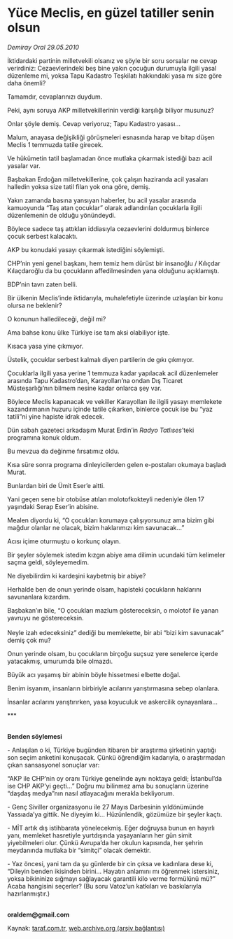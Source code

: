 # Yüce Meclis, en güzel tatiller senin olsun

*Demiray Oral 29.05.2010*

<div class="yazi"><p>İktidardaki partinin milletvekili olsanız ve şöyle bir soru sorsalar ne cevap verirdiniz: Cezaevlerindeki beş bine yakın çocuğun durumuyla ilgili yasal düzenleme mi, yoksa Tapu Kadastro Teşkilatı hakkındaki yasa mı size göre daha önemli?</p>
<p>Tamamdır, cevaplarınızı duydum.</p>
<p>Peki, aynı soruya AKP milletvekillerinin verdiği karşılığı biliyor musunuz?</p>
<p>Onlar şöyle demiş. Cevap veriyoruz; Tapu Kadastro yasası...</p>
<p>Malum, anayasa değişikliği görüşmeleri esnasında harap ve bitap düşen Meclis 1 temmuzda tatile girecek.</p>
<p>Ve hükümetin tatil başlamadan önce mutlaka çıkarmak istediği bazı acil yasalar var.</p>
<p>Başbakan Erdoğan milletvekillerine, çok çalışın haziranda acil yasaları halledin yoksa size tatil filan yok ona göre, demiş.</p>
<p>Yakın zamanda basına yansıyan haberler, bu acil yasalar arasında kamuoyunda “Taş atan çocuklar” olarak adlandırılan çocuklarla ilgili düzenlemenin de olduğu yönündeydi.</p>
<p>Böylece sadece taş attıkları iddiasıyla cezaevlerini doldurmuş binlerce çocuk serbest kalacaktı.</p>
<p>AKP bu konudaki yasayı çıkarmak istediğini söylemişti.</p>
<p>CHP’nin yeni genel başkanı, hem temiz hem dürüst bir insanoğlu / Kılıçdar Kılaçdaroğlu da bu çocukların affedilmesinden yana olduğunu açıklamıştı.</p>
<p>BDP’nin tavrı zaten belli.</p>
<p>Bir ülkenin Meclis’inde iktidarıyla, muhalefetiyle üzerinde uzlaşılan bir konu olursa ne beklenir?</p>
<p>O konunun halledileceği, değil mi?</p>
<p>Ama bahse konu ülke Türkiye ise tam aksi olabiliyor işte.</p>
<p>Kısaca yasa yine çıkmıyor.</p>
<p>Üstelik, çocuklar serbest kalmalı diyen partilerin de gıkı çıkmıyor.</p>
<p>Çocuklarla ilgili yasa yerine 1 temmuza kadar yapılacak acil düzenlemeler arasında Tapu Kadastro’dan, Karayolları’na ondan Dış Ticaret Müsteşarlığı’nın bilmem nesine kadar onlarca şey var.</p>
<p>Böylece Meclis kapanacak ve vekiller Karayolları ile ilgili yasayı memlekete kazandırmanın huzuru içinde tatile çıkarken, binlerce çocuk ise bu “yaz tatili”ni yine hapiste idrak edecek.</p>
<p>Dün sabah gazeteci arkadaşım Murat Erdin’in <i>Radyo Tatlıses</i>’teki programına konuk oldum.</p>
<p>Bu mevzua da değinme fırsatımız oldu.</p>
<p>Kısa süre sonra programa dinleyicilerden gelen e-postaları okumaya başladı Murat.</p>
<p>Bunlardan biri de Ümit Eser’e aitti.</p>
<p>Yani geçen sene bir otobüse atılan molotofkokteyli nedeniyle ölen 17 yaşındaki Serap Eser’in abisine.</p>
<p>Mealen diyordu ki, “O çocukları korumaya çalışıyorsunuz ama bizim gibi mağdur olanlar ne olacak, bizim haklarımızı kim savunacak...”</p>
<p>Acısı içime oturmuştu o korkunç olayın.</p>
<p>Bir şeyler söylemek istedim kızgın abiye ama dilimin ucundaki tüm kelimeler saçma geldi, söyleyemedim.</p>
<p>Ne diyebilirdim ki kardeşini kaybetmiş bir abiye?</p>
<p>Herhalde ben de onun yerinde olsam, hapisteki çocukların haklarını savunanlara kızardım.</p>
<p>Başbakan’ın bile, “O çocukları mazlum göstereceksin, o molotof ile yanan yavruyu ne göstereceksin. <br/><br/>Neyle izah edeceksiniz” dediği bu memlekette, bir abi “bizi kim savunacak” demiş çok mu?</p>
<p>Onun yerinde olsam, bu çocukların birçoğu suçsuz yere senelerce içerde yatacakmış, umurumda bile olmazdı.</p>
<p>Büyük acı yaşamış bir abinin böyle hissetmesi elbette doğal.</p>
<p>Benim isyanım, insanların birbiriyle acılarını yarıştırmasına sebep olanlara.</p>
<p>İnsanlar acılarını yarıştırırken, yasa koyuculuk ve askercilik oynayanlara...</p>
<p>***</p>
<p><b><br/>Benden söylemesi</b></p>
<p>- Anlaşılan o ki, Türkiye bugünden itibaren bir araştırma şirketinin yaptığı son seçim anketini konuşacak. Çünkü öğrendiğim kadarıyla, o araştırmadan çıkan sansasyonel sonuçlar var:</p>
<p>“AKP ile CHP’nin oy oranı Türkiye genelinde aynı noktaya geldi; İstanbul’da ise CHP AKP’yi geçti...” Doğru mu bilinmez ama bu sonuçların üzerine “daşdaş medya”nın nasıl atlayacağını merakla bekliyorum.</p>
<p>- Genç Siviller organizasyonu ile 27 Mayıs Darbesinin yıldönümünde Yassıada’ya gittik. Ne diyeyim ki... Hüzünlendik, gözümüze bir şeyler kaçtı.</p>
<p>- MİT artık dış istihbarata yönelecekmiş. Eğer doğruysa bunun en hayırlı yanı, memleket hasretiyle yurtdışında yaşayanların her gün simit yiyebilmeleri olur. Çünkü Avrupa’da her okulun kapısında, her şehrin meydanında mutlaka bir “simitçi” olacak demektir.</p>
<p>- Yaz öncesi, yani tam da şu günlerde bir cin çıksa ve kadınlara dese ki, “Dileyin benden ikisinden birini... Hayatın anlamını mı öğrenmek istersiniz, yoksa bikininize sığmayı sağlayacak garantili kilo verme formülünü mü?” Acaba hangisini seçerler? (Bu soru Vatoz’un katkıları ve baskılarıyla hazırlanmıştır.)</p>
<p><b><br/>oraldem@gmail.com</b></p></div>

Kaynak: [taraf.com.tr](http://www.taraf.com.tr:80/demiray-oral/makale-yuce-meclis-en-guzel-tatiller-senin-olsun.htm), [web.archive.org (arşiv bağlantısı)](http://web.archive.org/web/20100531151928/http://www.taraf.com.tr:80/demiray-oral/makale-yuce-meclis-en-guzel-tatiller-senin-olsun.htm)

